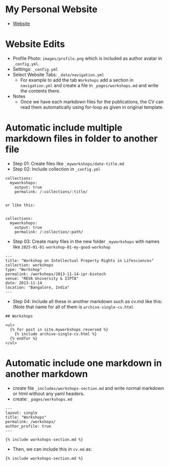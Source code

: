 # My Personal Website
- [Website](https://Sumu54.github.io/)

# Website Edits
- Profile Photo: `images/profile.png` which is included as author avatar in `_config.yml`.
- Settings: `_config.yml`
- Select Website Tabs: `_data/navigation.yml`
    + For example to add the tab `Workshops` add a section in `navigation.yml` and create a file in `_pages/workshops.md` and write the contents there.
- Notes
  + Once we have each markdown files for the publications, the CV can read them automatically using for-loop as given in original template.

# Automatic include multiple markdown files in folder to another file
- Step 01: Create files like `_myworkshops/date-title.md`
- Step 02: Include collection in `_config.yml`
```
collections:
  myworkshops:
    output: true
    permalink: /:collections/:title/


or like this:


collections:
  myworkshops:
    output: true
    permalink: /:collection/:path/
```
- Step 03: Create many files in the new folder `_myworkshops` with names like `2025-01-01-workshop-01-my-good-workshop`
```
---
title: "Workshop on Intellectual Property Rights in Lifesciences"
collection: workshops
type: "Workshop"
permalink: /workshops/2013-11-14-ipr-biotech
venue: "REVA University & IIPTA"
date: 2013-11-14
location: "Bangalore, India"
---
```
- Step 04: Include all these in another markdown such as cv.md like this: (Note that name for all of them is `archive-single-cv.html`
```
## Workshops

<ul>
  {% for post in site.myworkshops reversed %}
    {% include archive-single-cv.html %}
  {% endfor %}
</ul>

```

# Automatic include one markdown in another markdown
- create file `_includes/workshops-section.md` and write normal markdown or html without any yaml headers.
- create: `_pages/workshops.md`
```
---
layout: single
title: "Workshops"
permalink: /workshops/
author_profile: true
---

{% include workshops-section.md %}

```

- Then, we can include this in `cv.md` as:
```
{% include workshops-section.md %}
```
